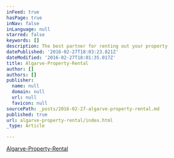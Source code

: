 ```yaml
---
inFeed: true
hasPage: true
inNav: false
inLanguage: null
starred: false
keywords: []
description: The best partner for renting out your property
datePublished: '2016-02-27T18:03:23.821Z'
dateModified: '2016-02-27T18:01:35.017Z'
title: Algarve-Property-Rental
author: []
authors: []
publisher:
  name: null
  domain: null
  url: null
  favicon: null
sourcePath: _posts/2016-02-27-algarve-property-rental.md
published: true
url: algarve-property-rental/index.html
_type: Article

---
```

[Algarve-Property-Rental][0]

[0]: null